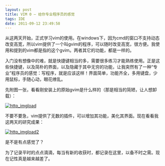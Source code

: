 ```yaml
---
layout: post
title: VIM 0 – 给你专业程序员的感觉
tags: IDE
date: 2011-09-12 23:49:58
---
```


从这两天开始，正式学习vim的使用。在windows下，因为cmd的窗口不支持动态改变高宽，所以vim提供了一个叫gvim的程序，可以随时改变高宽，很方便。我使用和提到的vim都是指的这个gvim。两者其它的功能，都是一样的。

入门没有想像中的难，就是快捷键相当的多，需要很多练习才能熟练使用。正是这些快捷键，以及简朴的界面，以及隐藏于其中无穷的功能，让我突然有了一种“专业”程序员的感觉：写程序，就是应该这样！界面简单，功能齐全，多用键盘，少用鼠标，手随心动，眼花缭乱。

先附图一张，看看刚安装上的原始gvim是什么样的（那是相当的简陋，让人想卸载）：

[![http_imgload](http://freewind.me/wp-content/uploads/2011/09/http_imgload_thumb.jpg "http_imgload")<span id="more-21"></span>](http://freewind.me/wp-content/uploads/2011/09/http_imgload.jpg)

不要不要急，vim提供了无数的插件，可以增加其功能，美化其界面。现在看看我这两天的研究成果：

[![http_imgload2](http://freewind.me/wp-content/uploads/2011/09/http_imgload2_thumb.jpg "http_imgload2")](http://freewind.me/wp-content/uploads/2011/09/http_imgload2.jpg)

是不是有点感觉了？

为了记录平时的点点滴滴，每当有新的收获时，都记录在这里，以备不时之需。现在记性真是越来越差了。
